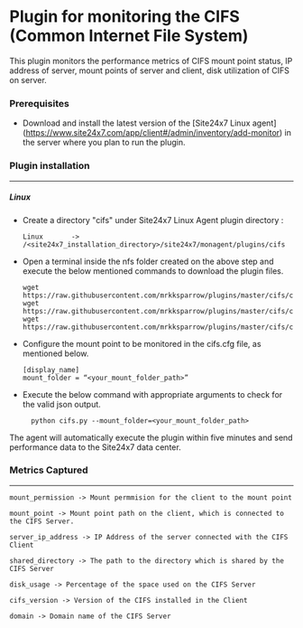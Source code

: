 Plugin for monitoring the CIFS (Common Internet File System)
==============================================

This plugin monitors the performance metrics of CIFS mount point status, IP address of server, mount points of server and client, disk utilization of CIFS on server.

### Prerequisites

- Download and install the latest version of the [Site24x7 Linux agent] (https://www.site24x7.com/app/client#/admin/inventory/add-monitor) in the server where you plan to run the plugin. 


### Plugin installation
---
##### Linux 

- Create a directory "cifs" under Site24x7 Linux Agent plugin directory : 

      Linux       ->   /<site24x7_installation_directory>/site24x7/monagent/plugins/cifs

- Open a terminal inside the nfs folder created on the above step and execute the below mentioned commands to download the plugin files.

	  wget https://raw.githubusercontent.com/mrkksparrow/plugins/master/cifs/cifs.py
	  wget https://raw.githubusercontent.com/mrkksparrow/plugins/master/cifs/cifs.cfg
	  wget https://raw.githubusercontent.com/mrkksparrow/plugins/master/cifs/cifs_check.sh
	
- Configure the mount point to be monitored in the cifs.cfg file, as mentioned below.

	  [display_name]
	  mount_folder = “<your_mount_folder_path>”

- Execute the below command with appropriate arguments to check for the valid json output.  

		python cifs.py --mount_folder=<your_mount_folder_path>


The agent will automatically execute the plugin within five minutes and send performance data to the Site24x7 data center.


### Metrics Captured
---
	mount_permission -> Mount permmision for the client to the mount point 

	mount_point -> Mount point path on the client, which is connected to the CIFS Server.

	server_ip_address -> IP Address of the server connected with the CIFS Client

	shared_directory -> The path to the directory which is shared by the CIFS Server

	disk_usage -> Percentage of the space used on the CIFS Server

	cifs_version -> Version of the CIFS installed in the Client

	domain -> Domain name of the CIFS Server
